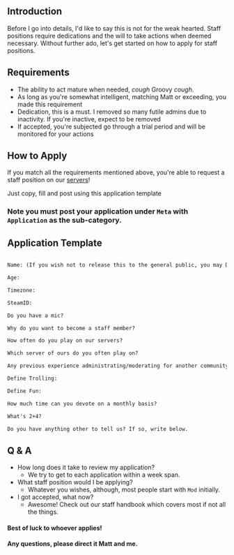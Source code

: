 ## Introduction

Before I go into details, I'd like to say this is not for the weak hearted. Staff positions require dedications and the will to take actions when deemed necessary. Without further ado, let's get started on how to apply for staff positions.

## Requirements
 - The ability to act mature when needed, *cough* Groovy *cough*.
 - As long as you're somewhat intelligent, matching Matt or exceeding, you made this requirement
 - Dedication, this is a must. I removed so many futile admins due to inactivity. If you're inactive, expect to be removed
 - If accepted, you're subjected go through a trial period and will be monitored for your actions

## How to Apply

If you match all the requirements mentioned above, you're able to request a staff position on our [servers](https://maxdb.net/servers)!

Just copy, fill and post using this application template   

### Note you must post your application under `Meta` with `Application` as the sub-category.


## Application Template

```MarkDown

Name: (If you wish not to release this to the general public, you may DM me with your name)

Age:

Timezone:

SteamID:

Do you have a mic?

Why do you want to become a staff member?

How often do you play on our servers?

Which server of ours do you often play on?

Any previous experience administrating/moderating for another community? If so, which?

Define Trolling:

Define Fun:

How much time can you devote on a monthly basis?

What's 2+4?

Do you have anything other to tell us? If so, write below.
```

## Q & A

- How long does it take to review my application?
    - We try to get to each application within a week span.
- What staff position would I be applying?
    - Whatever you wishes, although, most people start with `Mod` initially.
- I got accepted, what now?
    - Awesome! Check out our staff handbook which covers most if not all the things.


#### Best of luck to whoever applies!

#### Any questions, please direct it Matt and me.
